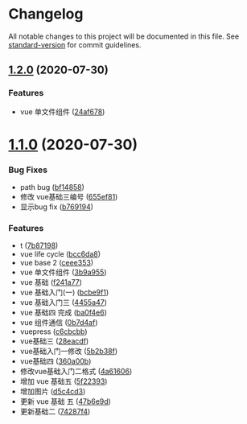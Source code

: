 # Changelog

All notable changes to this project will be documented in this file. See [standard-version](https://github.com/conventional-changelog/standard-version) for commit guidelines.

## [1.2.0](https://github.com/FearlessMa/FENotes/compare/v1.1.0...v1.2.0) (2020-07-30)


### Features

* vue 单文件组件 ([24af678](https://github.com/FearlessMa/FENotes/commit/24af6784c0bd8a265cb6d5edf359ce0b40ef1f52))

# [1.1.0](https://github.com/FearlessMa/FENotes/compare/0b7d4af80d6e85ceeae64bf584551dfd86c6b709...v1.1.0) (2020-07-30)


### Bug Fixes

* path bug ([bf14858](https://github.com/FearlessMa/FENotes/commit/bf148581aa7ae86cc4738802d77f2aa77adbd1e8))
* 修改 vue基础三编号 ([655ef81](https://github.com/FearlessMa/FENotes/commit/655ef816ef5edd7c7c743be29a082f9c5cba499e))
* 显示bug fix ([b769194](https://github.com/FearlessMa/FENotes/commit/b769194f922e56cea61c4238ceff0828f3eba279))


### Features

* t ([7b87198](https://github.com/FearlessMa/FENotes/commit/7b8719838b84d5ebaba3d24572bd736a9e1fca3e))
* vue  life cycle ([bcc6da8](https://github.com/FearlessMa/FENotes/commit/bcc6da833b2cbb765d704bff2261d5d031c640db))
* vue base 2 ([ceee353](https://github.com/FearlessMa/FENotes/commit/ceee3533c4ffec4a682a88a8294652ffc0495a2d))
* vue 单文件组件 ([3b9a955](https://github.com/FearlessMa/FENotes/commit/3b9a955217402322a8c93794c1d5290dbab73c8e))
* vue 基础 ([f241a77](https://github.com/FearlessMa/FENotes/commit/f241a7738881c7468795b166f8ab2f3d76d5b25f))
* vue 基础入门(一) ([bcbe9f1](https://github.com/FearlessMa/FENotes/commit/bcbe9f144c2bc631d640d2060ecabddfcfa2acfc))
* vue 基础入门三 ([4455a47](https://github.com/FearlessMa/FENotes/commit/4455a47ee188ef8730e575d7fe7279178cfb6a24))
* vue 基础四 完成 ([ba0f4e6](https://github.com/FearlessMa/FENotes/commit/ba0f4e616ffbec431543516eb5de640937aa6394))
* vue 组件通信 ([0b7d4af](https://github.com/FearlessMa/FENotes/commit/0b7d4af80d6e85ceeae64bf584551dfd86c6b709))
* vuepress ([c6cbcbb](https://github.com/FearlessMa/FENotes/commit/c6cbcbbbdd1ba35f944fd2cdade7b963f111db03))
* vue基础三 ([28eacdf](https://github.com/FearlessMa/FENotes/commit/28eacdff64ed4af936a0a4d7a2659a630de87390))
* vue基础入门一修改 ([5b2b38f](https://github.com/FearlessMa/FENotes/commit/5b2b38ff86768847a0c9511bb8bc8c2bd6a22b8d))
* vue基础四 ([360a00b](https://github.com/FearlessMa/FENotes/commit/360a00b658eabb47dd6347103d981747c2b984d8))
* 修改vue基础入门二格式 ([4a61606](https://github.com/FearlessMa/FENotes/commit/4a61606e976c5b63ce1a5020a58de06ac67a1f4f))
* 增加 vue 基础五 ([5f22393](https://github.com/FearlessMa/FENotes/commit/5f223932e55ae636a5c0d184d740c3cdf2b8c823))
* 增加图片 ([d5c4cd3](https://github.com/FearlessMa/FENotes/commit/d5c4cd3afd5ab73b37b4eca34ed25939b57db152))
* 更新 vue 基础 五 ([47b6e9d](https://github.com/FearlessMa/FENotes/commit/47b6e9d47fb956477e267b1932f36e2853886b26))
* 更新基础二 ([74287f4](https://github.com/FearlessMa/FENotes/commit/74287f4d6a72daf987798c1edf587ec153b466e9))
